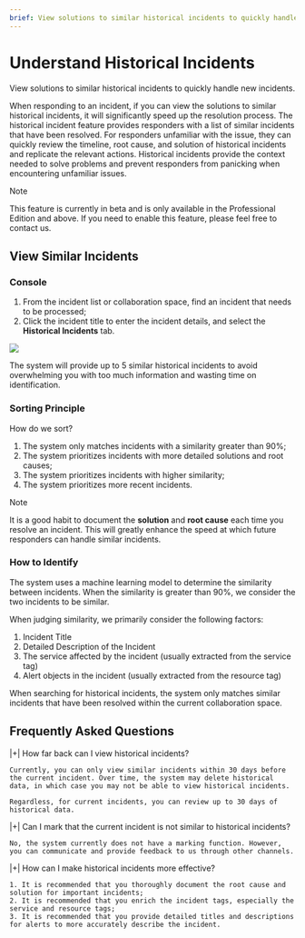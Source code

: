 ```yaml
---
brief: View solutions to similar historical incidents to quickly handle new incidents
---
```


# Understand Historical Incidents

View solutions to similar historical incidents to quickly handle new incidents.

When responding to an incident, if you can view the solutions to similar historical incidents, it will significantly speed up the resolution process. The historical incident feature provides responders with a list of similar incidents that have been resolved. For responders unfamiliar with the issue, they can quickly review the timeline, root cause, and solution of historical incidents and replicate the relevant actions. Historical incidents provide the context needed to solve problems and prevent responders from panicking when encountering unfamiliar issues.

> [!NOTE]
> This feature is currently in beta and is only available in the Professional Edition and above. If you need to enable this feature, please feel free to contact us.

## View Similar Incidents

### Console

1. From the incident list or collaboration space, find an incident that needs to be processed;
2. Click the incident title to enter the incident details, and select the **Historical Incidents** tab.

![](https://fcdoc.github.io/img/zh/flashduty/alter/past_incidents/1.avif)

The system will provide up to 5 similar historical incidents to avoid overwhelming you with too much information and wasting time on identification.

### Sorting Principle

How do we sort?

1. The system only matches incidents with a similarity greater than 90%;
2. The system prioritizes incidents with more detailed solutions and root causes;
3. The system prioritizes incidents with higher similarity;
4. The system prioritizes more recent incidents.

> [!NOTE]
> It is a good habit to document the **solution** and **root cause** each time you resolve an incident. This will greatly enhance the speed at which future responders can handle similar incidents.

### How to Identify

The system uses a machine learning model to determine the similarity between incidents. When the similarity is greater than 90%, we consider the two incidents to be similar.

When judging similarity, we primarily consider the following factors:

1. Incident Title
2. Detailed Description of the Incident
3. The service affected by the incident (usually extracted from the service tag)
4. Alert objects in the incident (usually extracted from the resource tag)

When searching for historical incidents, the system only matches similar incidents that have been resolved within the current collaboration space.

## Frequently Asked Questions

|+| How far back can I view historical incidents?

    Currently, you can only view similar incidents within 30 days before the current incident. Over time, the system may delete historical data, in which case you may not be able to view historical incidents.

    Regardless, for current incidents, you can review up to 30 days of historical data.

|+| Can I mark that the current incident is not similar to historical incidents?

    No, the system currently does not have a marking function. However, you can communicate and provide feedback to us through other channels.

|+| How can I make historical incidents more effective?

    1. It is recommended that you thoroughly document the root cause and solution for important incidents;
    2. It is recommended that you enrich the incident tags, especially the service and resource tags;
    3. It is recommended that you provide detailed titles and descriptions for alerts to more accurately describe the incident.